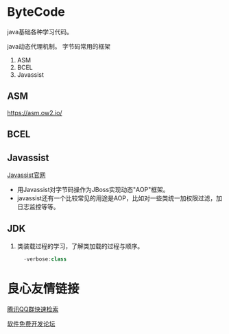 # ByteCode
java基础各种学习代码。

java动态代理机制。
字节码常用的框架
1. ASM
1. BCEL
1. Javassist

## ASM
https://asm.ow2.io/

## BCEL

## Javassist
[Javassist官网](http://www.javassist.org/)
* 用Javassist对字节码操作为JBoss实现动态"AOP"框架。
* javassist还有一个比较常见的用途是AOP，比如对一些类统一加权限过滤，加日志监控等等。 

## JDK

1. 类装载过程的学习，了解类加载的过程与顺序。
    ```java
      -verbose:class
    ```

 # 良心友情链接

[腾讯QQ群快速检索](http://u.720life.cn/s/8cf73f7c)

[软件免费开发论坛](http://u.720life.cn/s/bbb01dc0)